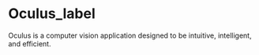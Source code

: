 # Oculus_label
Oculus is a computer vision application designed to be intuitive, intelligent, and efficient.
